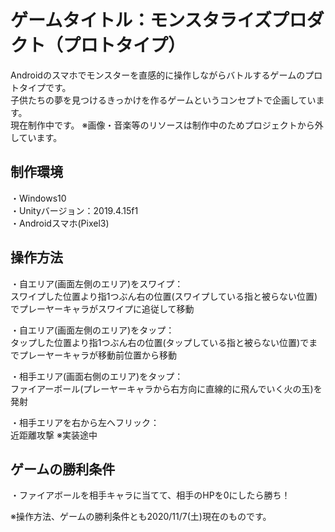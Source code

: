 # ゲームタイトル：モンスタライズプロダクト（プロトタイプ）
Androidのスマホでモンスターを直感的に操作しながらバトルするゲームのプロトタイプです。  
子供たちの夢を見つけるきっかけを作るゲームというコンセプトで企画しています。  
現在制作中です。
※画像・音楽等のリソースは制作中のためプロジェクトから外しています。

## 制作環境
・Windows10  
・Unityバージョン：2019.4.15f1  
・Androidスマホ(Pixel3)  

## 操作方法
・自エリア(画面左側のエリア)をスワイプ：  
スワイプした位置より指1つぶん右の位置(スワイプしている指と被らない位置)でプレーヤーキャラがスワイプに追従して移動  

・自エリア(画面左側のエリア)をタップ：  
タップした位置より指1つぶん右の位置(タップしている指と被らない位置)でまでプレーヤーキャラが移動前位置から移動  

・相手エリア(画面右側のエリア)をタップ：  
ファイアーボール(プレーヤーキャラから右方向に直線的に飛んでいく火の玉)を発射

・相手エリアを右から左へフリック：  
近距離攻撃
※実装途中

## ゲームの勝利条件
・ファイアボールを相手キャラに当てて、相手のHPを0にしたら勝ち！ 

※操作方法、ゲームの勝利条件とも2020/11/7(土)現在のものです。  
